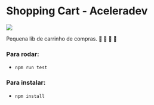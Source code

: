 # Shopping Cart - Aceleradev 

<img src=https://img.shields.io/badge/-NodeJS-orange />

Pequena lib de carrinho de compras. :shirt: :jeans: :handbag: :high_heel:

### Para rodar:

- `npm run test`

### Para instalar:

- `npm install`
